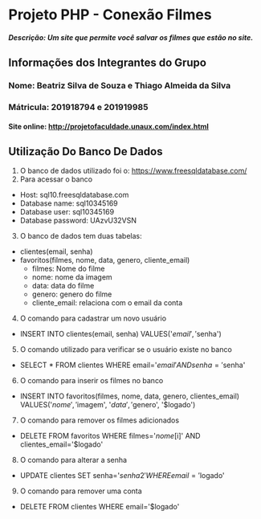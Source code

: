 # Projeto PHP - Conexão Filmes

##### Descrição: Um site que permite você salvar os filmes que estão no site.

## Informações dos Integrantes do Grupo
### Nome: Beatriz Silva de Souza e Thiago Almeida da Silva
### Mátricula: 201918794 e 201919985

#### Site online: http://projetofaculdade.unaux.com/index.html

## Utilização Do Banco De Dados

1. O banco de dados utilizado foi o: https://www.freesqldatabase.com/
2. Para acessar o banco 
- Host: sql10.freesqldatabase.com
- Database name: sql10345169
- Database user: sql10345169
- Database password: UAzvU32VSN
3. O banco de dados tem duas tabelas: 
- clientes(email, senha)
- favoritos(filmes, nome, data, genero, cliente_email)
    - filmes: Nome do filme
    - nome: nome da imagem
    - data: data do filme
    - genero: genero do filme
    - cliente_email: relaciona com o email da conta
4. O comando para cadastrar um novo usuário
- INSERT INTO clientes(email, senha) VALUES('$email', '$senha')
5. O comando utilizado para verificar se o usuário existe no banco
- SELECT * FROM clientes WHERE email='$email' AND senha='$senha'
6. O comando para inserir os filmes no banco
- INSERT INTO favoritos(filmes, nome, data, genero, clientes_email) VALUES('$nome', '$imagem', '$data', '$genero', '$logado')
7. O comando para remover os filmes adicionados
- DELETE FROM favoritos WHERE filmes='$nome[$i]' AND clientes_email='$logado'
8. O comando para alterar a senha
- UPDATE clientes SET senha='$senha2' WHERE email='$logado'
9. O comando para remover uma conta
- DELETE FROM clientes WHERE email='$logado'
